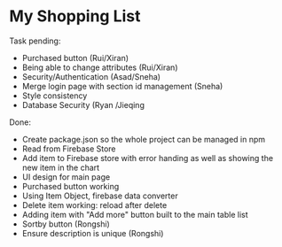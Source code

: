 # My Shopping List

Task pending:

- Purchased button (Rui/Xiran)
- Being able to change attributes (Rui/Xiran)
- Security/Authentication (Asad/Sneha)
- Merge login page with section id management (Sneha)
- Style consistency
- Database Security (Ryan /Jieqing
 


Done:

- Create package.json so the whole project can be managed in npm
- Read from Firebase Store
- Add item to Firebase store with error handing as well as showing the new item in the chart
- UI design for main page
- Purchased button working
- Using Item Object, firebase data converter
- Delete item working: reload after delete
- Adding item with "Add more" button built to the main table list
- Sortby button (Rongshi)
- Ensure description is unique (Rongshi)


